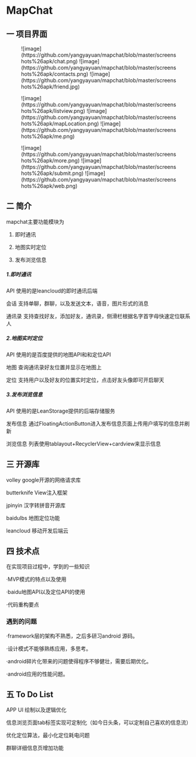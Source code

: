 # MapChat

## 一 项目界面    

<figure class="third">
![image](https://github.com/yangyayuan/mapchat/blob/master/screenshots%26apk/chat.png)
![image](https://github.com/yangyayuan/mapchat/blob/master/screenshots%26apk/contacts.png)
![image](https://github.com/yangyayuan/mapchat/blob/master/screenshots%26apk/friend.jpg)
</figure>  

<figure class="third">
![image](https://github.com/yangyayuan/mapchat/blob/master/screenshots%26apk/listview.png)
![image](https://github.com/yangyayuan/mapchat/blob/master/screenshots%26apk/mapLocation.png)
![image](https://github.com/yangyayuan/mapchat/blob/master/screenshots%26apk/me.png)
</figure>  

<figure class="third">
![image](https://github.com/yangyayuan/mapchat/blob/master/screenshots%26apk/more.png)
![image](https://github.com/yangyayuan/mapchat/blob/master/screenshots%26apk/submit.png)
![image](https://github.com/yangyayuan/mapchat/blob/master/screenshots%26apk/web.png)
</figure>  

## 二 简介  

mapchat主要功能模块为

1. 即时通讯  

2. 地图实时定位  

3. 发布浏览信息  


##### 1.即时通讯

API 使用的是leancloud的即时通讯后端  

会话 支持单聊，群聊，以及发送文本，语音，图片形式的消息  

通讯录 支持查找好友，添加好友，通讯录，侧滑栏根据名字首字母快速定位联系人  

##### 2.地图实时定位

API 使用的是百度提供的地图API和和定位API  

地图  查询通讯录好友位置并显示在地图上  

定位  支持用户以及好友的位置实时定位，点击好友头像即可开启聊天  


##### 3.发布浏览信息

API 使用的是LeanStorage提供的后端存储服务  

发布信息 通过FloatingActionButton进入发布信息页面上传用户填写的信息并刷新  

浏览信息 列表使用tablayout+RecyclerView+cardview来显示信息  


## 三 开源库

volley       google开源的网络请求库  

butterknife  View注入框架  

jpinyin      汉字转拼音开源库  

baidulbs     地图定位功能  

leancloud    移动开发后端云  


## 四 技术点  

在实现项目过程中，学到的一些知识  

·MVP模式的特点以及使用  

·baidu地图API以及定位API的使用  

·代码重构要点  

###  遇到的问题  

·framework层的架构不熟悉，之后多研习android 源码。  

·设计模式不能够熟练应用，多思考。  

·android碎片化带来的问题使得程序不够健壮，需要后期优化。  

·android应用的性能问题。  

## 五 To Do List  

APP UI 绘制以及逻辑优化  

信息浏览页面tab标签实现可定制化（如今日头条，可以定制自己喜欢的信息流）  

优化定位算法，最小化定位耗电问题  

群聊详细信息页增加功能

